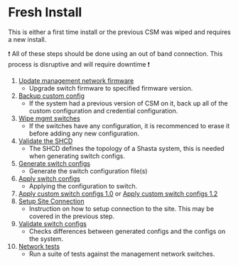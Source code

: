# Fresh Install

This is either a first time install or the previous CSM was wiped and requires a new install.

:exclamation: All of these steps should be done using an out of band connection. This process is disruptive and will require downtime :exclamation:

1. [Update management network firmware](firmware/update_management_network_firmware.md)
    - Upgrade switch firmware to specified firmware version.
1. [Backup custom config](backup_custom_config.md)
    - If the system had a previous version of CSM on it, back up all of the custom configuration and credential configuration.
1. [Wipe mgmt switches](wipe_mgmt_switches.md)
    - If the switches have any configuration, it is recommenced to erase it before adding any new configuration.
1. [Validate the SHCD](validate_shcd.md)
    - The SHCD defines the topology of a Shasta system, this is needed when generating switch configs.
1. [Generate switch configs](generate_switch_configs.md)
    - Generate the switch configuration file(s)
1. [Apply switch configs](apply_switch_configs.md)
    - Applying the configuration to switch.
1. [Apply custom switch configs 1.0](apply_custom_config_1.0.md) or [Apply custom switch configs 1.2](apply_custom_config_1.2.md)  
1. [Setup Site Connection](../customer_access_network/Customer_Access_Network_CAN.md)
    - Instruction on how to setup connection to the site.  This may be covered in the previous step.
1. [Validate switch configs](validate_switch_configs.md) 
    - Checks differences between generated configs and the configs on the system.
1. [Network tests](network_tests.md)
    - Run a suite of tests against the management network switches.
